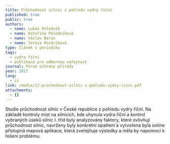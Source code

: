 ```yaml
---
title: Průchodnost silnic z pohledu vydry říční
published: true
public: true
authors:
  - name: Lukáš Poledník
  - name: Kateřina Poledníková
  - name: Václav Beran
  - name: Tereza Mináriková
type: Článek v periodiku
tags:
  - vydra říční
  - publikace pro odbornou veřejnost
journal: Fórum ochrany přírody
year: 2017
lang:
  - cs
link: /media/12-pruchodnost-silnic-z-pohledu-vydry-ricni.pdf
attachments:
  - {}
---
```

Studie průchodnost silnic v České republice z pohledu vydry říční. Na základě kontroly míst na silnicích, kde uhynula vydra říční a  kontrol vybraných úseků silnic I. tříd byly analyzovány faktory, které ovlivňují průchodnost silnic, navrženy byly konkrétní opatření a vytvořena byla online přístupná mapová aplikace, která zveřejňuje výsledky a měla by napomoci k řešení problému.
